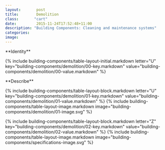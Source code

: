 ```yaml
---
layout:       post
title:        Demolition
class:       "cart"
date:         2015-11-24T17:52:48+11:00
description: "Building Components: Cleaning and maintenance systems"
categories:      
image:        
---
```

<div class="building-components">
<dl>

<div markdown="1" class="building-components-title">
<span class="caps">**Identity**</span>
</div>

{% include building-components/table-layout-initial.markdown letter="U" key="building-components/demolition/00-key.markdown" value="building-components/demolition/00-value.markdown" %}

<div markdown="1" class="building-components-title">
<span class="caps">**Describe**</span>
</div>

{% include building-components/table-layout-block.markdown letter="U" key="building-components/demolition/01-key.markdown" value="building-components/demolition/01-value.markdown" %}
{% include building-components/table-layout-image.markdown image="building-components/demolition/01-image.svg" %}

{% include building-components/table-layout-block.markdown letter="Z" key="building-components/demolition/02-key.markdown" value="building-components/demolition/02-value.markdown"  %}
{% include building-components/table-layout-image.markdown image="building-components/specifications-image.svg" %}

</dl>
</div>